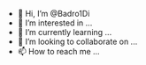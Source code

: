 - 👋 Hi, I’m @Badro1Di
- 👀 I’m interested in ...
- 🌱 I’m currently learning ...
- 💞️ I’m looking to collaborate on ...
- 📫 How to reach me ...

<!---
Badro1Di/Badro1Di is a ✨ special ✨ repository because its `README.md` (this file) appears on your GitHub profile.
You can click the Preview link to take a look at your changes.
--->
